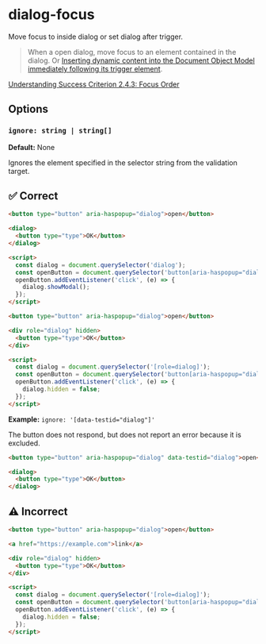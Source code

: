 # dialog-focus

Move focus to inside dialog or set dialog after trigger.

> When a open dialog, move focus to an element contained in the dialog. Or [Inserting dynamic content into the Document Object Model immediately following its trigger element](https://www.w3.org/WAI/WCAG21/Techniques/client-side-script/SCR26).

[Understanding Success Criterion 2\.4\.3: Focus Order](https://www.w3.org/WAI/WCAG21/Understanding/focus-order.html)

## Options

### `ignore: string | string[]`

**Default:** None

Ignores the element specified in the selector string from the validation target.

## :white_check_mark: Correct

```html
<button type="button" aria-haspopup="dialog">open</button>

<dialog>
  <button type="type">OK</button>
</dialog>

<script>
  const dialog = document.querySelector('dialog');
  const openButton = document.querySelector('button[aria-haspopup="dialog"]');
  openButton.addEventListener('click', (e) => {
    dialog.showModal();
  });
</script>
```

```html
<button type="button" aria-haspopup="dialog">open</button>

<div role="dialog" hidden>
  <button type="type">OK</button>
</div>

<script>
  const dialog = document.querySelector('[role=dialog]');
  const openButton = document.querySelector('button[aria-haspopup="dialog"]');
  openButton.addEventListener('click', (e) => {
    dialog.hidden = false;
  });
</script>
```

**Example:** `ignore: '[data-testid="dialog"]'`

The button does not respond, but does not report an error because it is excluded.

```html ignore:"[data-testid='dialog']"
<button type="button" aria-haspopup="dialog" data-testid="dialog">open</button>

<dialog>
  <button type="type">OK</button>
</dialog>
```

## :warning: Incorrect

```html
<button type="button" aria-haspopup="dialog">open</button>

<a href="https://example.com">link</a>

<div role="dialog" hidden>
  <button type="type">OK</button>
</div>

<script>
  const dialog = document.querySelector('[role=dialog]');
  const openButton = document.querySelector('button[aria-haspopup="dialog"]');
  openButton.addEventListener('click', (e) => {
    dialog.hidden = false;
  });
</script>
```
